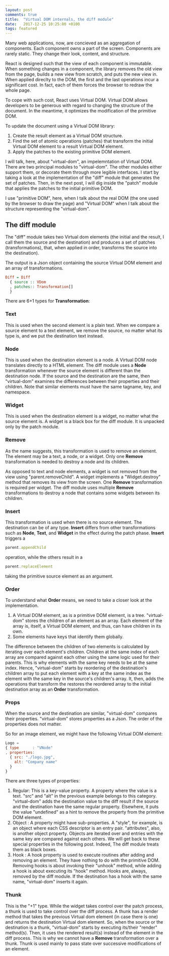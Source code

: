 ```yaml
---
layout: post
comments: true
title:  "Virtual DOM internals, the diff module"
date:   2017-12-25 10:25:00 +0100
tags: featured
---
```

Many web applications, now, are concieved as an aggregation of components.
Each component owns a part of the screen.
Components are rarely static. They change their look, content, and structure.

React is designed such that the view of each component is immutable.
When something changes in a component, the library removes the old view from the page,
builds a new view from scratch, and puts the new view in.
When applied direclty to the DOM, the first and the last operations incur
a significant cost.
In fact, each of them forces the browser to redraw the whole page.

To cope with such cost, React uses Virtual DOM.
Virtual DOM allows developers to be generous with regard to changing
the structure of the document.
In the meantime, it optimizes the modification of the primitive DOM.

To update the document using a Virtual DOM library:

  1. Create the result element as a Virtual DOM structure.
  2. Find the set of atomic operations (patches) that transform the initial
     Virtual DOM element to a result Virtual DOM element.
  3. Apply the patches to the existing primitive DOM element.

I will talk, here, about "virtual-dom", an impelemntation of Virtual DOM.
There are two principal modules to "virtual-dom".
The other modules either support them, or decorate them through more legible interfaces.
I start by taking a look at the implementation of the "diff" module
that generates the set of patches.
Then, in the next post, I will dig inside the "patch" module that applies the
patches to the initial primitive DOM.

I use "primitive DOM", here, when I talk about the real DOM (the one
used by the browser to draw the page) and "Virtual DOM" when I talk about
the structure representing the "virtual-dom".

## The diff module

The "diff" module takes two Virtual dom elements (the initial and the result,
I call them the source and the destination) and produces a set of patches (transformations),
that, when applied in order, transforms the source into the destination).

The output is a Json object containing the source Virtual DOM element
and an array of transformations.

```haskell
Diff = Diff
  { source :: VDom
  , patches:: Transformation[]
  }
```

There are 6+1 types for **Transformation**:

### Text
This is used when the second element is a plain text.
When we compare a source element to a text element, we remove the source, no matter
what its type is, and we put the destination text instead.

### Node
This is used when the destination element is a node.
A Virtual DOM node translates directly to a HTML element.
The diff module uses a **Node** transformation whenever the source element is different than
the destination node.
If the source and the destination are the same, then "virtual-dom" examines
the differences between their properties and their children.
Note that similar elements must have the same tagname, key, and namespace.

### Widget
This is used when the destination element is a widget, no matter what the source element is.
A widget is a black box for the diff module. It is unpacked only by the patch module.

### Remove
As the name suggests, this transformation is used to remove an element.
The element may be a text, a node, or a widget.
Only one **Remove** transformation is needed to destroy a node and its children.

As opposed to text and node elements, a widget is not removed from the view using
"parent.removeChild". A widget implements a "Widget.destroy" method that removes its view
from the screen.
One **Remove** transformation is required per widget.
The diff module uses multiple **Remove** transformations to destroy a node that contains
some widgets between its children.

### Insert
This transformation is used when there is no source element.
The destination can be of any type.
**Insert** differs from other transformations such as **Node**, **Text**, and **Widget**
in the effect during the patch phase.
**Insert** triggers a
```javascript
parent.appendChild
```
operation, while the others result in a
```javascript
parent.replaceElement
```
taking the primitive source element as an argument.

### Order
To understand what **Order** means, we need to take a closer look at the implementation.

  1. A Virtual DOM element, as is a primitive DOM element, is a tree.
     "virtual-dom" stores the children of an element as an array.
     Each element of the array is, itself, a Virtual DOM element,
     and thus, can have children in its own.
  2. Some elements have keys that identify them globally.

The difference between the children of two elements is calculated by iterating over each
element's children.
Children at the same index of each array are compared against each other using the same
logic used for their parents.
This is why elements with the same key needs to be at the same index.
Hence, "virtual-dom" starts by reordering of the destination's children array to put
each element with a key at the same index as the element with the same key in the source's
children's array.
It, then, adds the operations that transform the restores the reordered array
to the initial destination array as an **Order** transformation.

### Props
When the source and the destination are similar, "virtual-dom" compares their properties.
"virtual-dom" stores properties as a Json. The order of the properties does not matter.

So for an image element, we might have the following Virtual DOM element:

```javascript
Logo =
{ type      : "VNode"
, properties:
  { src: "./logo.jpg",
    alt: "Company name"
  }
}
```

There are three types of properties:

  1. Regular: This is a key-value property. A property where the value is a text.
              "src" and "alt" in the previous example belongs to this category.
              "virtual-dom" adds the destination value to the diff result if the source and
              the destination have the same regular property. Elsewhere, it puts the value
              "undefined" as a hint to remove the property from the primitive DOM element.
  2. Object : A property might have sub-properties. A "style", for example, is an object where
              each CSS descriptor is an entry pair. "attributes", also, is another object property.
              Objects are iterated over and entries with the same key are compared against each
              others.
              We will get back to these special properties in the following post.
              Indeed, The diff module treats them as black boxes.
  3. Hook   : A hook property is used to execute routines after adding and removing an element.
              They have nothing to do with the primitive DOM.
              Removing hooks is about invoking their "unhook" method, while adding
              a hook is about executing its "hook" method.
              Hooks are, always, removed by the diff module.
              If the destination has a hook with the same name, "virtual-dom" inserts it again.

### Thunk
This is the "+1" type.
While the widget takes control over the patch process,
a thunk is used to take control over the diff process.
A thunk has a render method that takes the previous Virtual dom element (in case there is one)
and returns the destination Virtual dom element.
So, when the source or the destination is a thunk, "virtual-dom" starts by
executing its/their "render" method(s). Then, it uses the rendered result(s) instead
of the element in the diff process.
This is why we cannot have a **Remove** transformation over a thunk.
Thunk is used mainly to pass state over successive modifications of an element.
	
